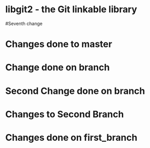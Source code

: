 libgit2 - the Git linkable library
==================================
 #Seventh change
 # Changes done to master
 # Change done on branch
 # Second Change done on branch
 # Changes to Second Branch
 # Changes done on first_branch
